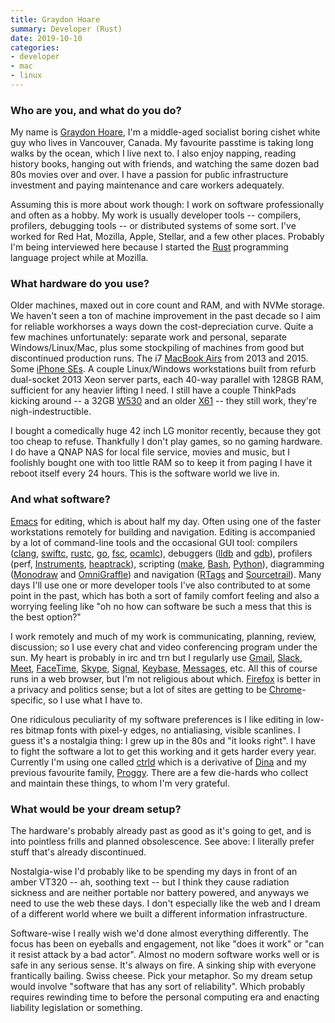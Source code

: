 ```yaml
---
title: Graydon Hoare
summary: Developer (Rust) 
date: 2019-10-10
categories:
- developer
- mac
- linux
---
```


### Who are you, and what do you do?

My name is [Graydon Hoare](https://twitter.com/graydon_pub "Graydon's Twitter account."), I'm a middle-aged socialist boring cishet white guy who lives in Vancouver, Canada. My favourite passtime is taking long walks by the ocean, which I live next to. I also enjoy napping, reading history books, hanging out with friends, and watching the same dozen bad 80s movies over and over. I have a passion for public infrastructure investment and paying maintenance and care workers adequately.

Assuming this is more about work though: I work on software professionally and often as a hobby. My work is usually developer tools -- compilers, profilers, debugging tools -- or distributed systems of some sort. I've worked for Red Hat, Mozilla, Apple, Stellar, and a few other places. Probably I'm being interviewed here because I started the [Rust][] programming language project while at Mozilla.

### What hardware do you use?

Older machines, maxed out in core count and RAM, and with NVMe storage. We haven't seen a ton of machine improvement in the past decade so I aim for reliable workhorses a ways down the cost-depreciation curve. Quite a few machines unfortunately: separate work and personal, separate Windows/Linux/Mac, plus some stockpiling of machines from good but discontinued production runs. The i7 [MacBook Airs][macbook-air] from 2013 and 2015. Some [iPhone SEs][iphone-se]. A couple Linux/Windows workstations built from refurb dual-socket 2013 Xeon server parts, each 40-way parallel with 128GB RAM, sufficient for any heavier lifting I need. I still have a couple ThinkPads kicking around -- a 32GB [W530][thinkpad-w530] and an older [X61][thinkpad-x61] -- they still work, they're nigh-indestructible.

I bought a comedically huge 42 inch LG monitor recently, because they got too cheap to refuse. Thankfully I don't play games, so no gaming hardware. I do have a QNAP NAS for local file service, movies and music, but I foolishly bought one with too little RAM so to keep it from paging I have it reboot itself every 24 hours. This is the software world we live in.

### And what software?

[Emacs][] for editing, which is about half my day. Often using one of the faster workstations remotely for building and navigation. Editing is accompanied by a lot of command-line tools and the occasional GUI tool: compilers ([clang][], [swiftc][], [rustc][], [go][], [fsc][], [ocamlc][]), debuggers ([lldb][] and [gdb][]), profilers (perf, [Instruments][], [heaptrack][]), scripting ([make][], [Bash][], [Python][]), diagramming ([Monodraw][] and [OmniGraffle][]) and navigation ([RTags][] and [Sourcetrail][]). Many days I'll use one or more developer tools I've also contributed to at some point in the past, which has both a sort of family comfort feeling and also a worrying feeling like "oh no how can software be such a mess that this is the best option?"

I work remotely and much of my work is communicating, planning, review, discussion; so I use every chat and video conferencing program under the sun. My heart is probably in irc and trn but I regularly use [Gmail][], [Slack][], [Meet][google-meet], [FaceTime][], [Skype][], [Signal][], [Keybase][], [Messages][], etc. All this of course runs in a web browser, but I'm not religious about which. [Firefox][] is better in a privacy and politics sense; but a lot of sites are getting to be [Chrome][]-specific, so I use what I have to.

One ridiculous peculiarity of my software preferences is I like editing in low-res bitmap fonts with pixel-y edges, no antialiasing, visible scanlines. I guess it's a nostalgia thing: I grew up in the 80s and "it looks right". I have to fight the software a lot to get this working and it gets harder every year. Currently I'm using one called [ctrld][] which is a derivative of [Dina][] and my previous favourite family, [Proggy][]. There are a few die-hards who collect and maintain these things, to whom I'm very grateful.

### What would be your dream setup?

The hardware's probably already past as good as it's going to get, and is into pointless frills and planned obsolescence. See above: I literally prefer stuff that's already discontinued.

Nostalgia-wise I'd probably like to be spending my days in front of an amber VT320 -- ah, soothing text -- but I think they cause radiation sickness and are neither portable nor battery powered, and anyways we need to use the web these days. I don't especially like the web and I dream of a different world where we built a different information infrastructure.

Software-wise I really wish we'd done almost everything differently. The focus has been on eyeballs and engagement, not like "does it work" or "can it resist attack by a bad actor". Almost no modern software works well or is safe in any serious sense. It's always on fire. A sinking ship with everyone frantically bailing. Swiss cheese. Pick your metaphor. So my dream setup would involve "software that has any sort of reliability". Which probably requires rewinding time to before the personal computing era and enacting liability legislation or something.

[bash]: http://www.gnu.org/software/bash/ "A terminal shell."
[chrome]: https://www.google.com/intl/en/chrome/browser/ "A WebKit-based browser, where each tab runs in its own thread."
[clang]: http://clang.llvm.org/ "A C/C++ frontend for the LLVM compiler."
[ctrld]: https://github.com/bjin/ctrld-font "A bitmap font."
[dina]: https://www.dafont.com/dina.font "A bitmap font."
[emacs]: http://www.gnu.org/software/emacs/ "A free open-source text editor."
[facetime]: https://en.wikipedia.org/wiki/FaceTime "Mac and iOS software for easy video chatting."
[firefox]: https://www.mozilla.org/en-US/firefox/new/ "A cross-platform open-source web browser."
[fsc]: https://docs.microsoft.com/en-us/dotnet/fsharp/language-reference/compiler-options "The F# compiler."
[gdb]: http://www.gnu.org/software/gdb/ "A code debugger."
[gmail]: https://mail.google.com/mail/ "Web-based email."
[go]: https://golang.org/ "A compiled programming language."
[google-meet]: https://meet.google.com/ "An enterprise video chat service."
[heaptrack]: https://github.com/KDE/heaptrack "A Linux memory profiler."
[instruments]: https://en.wikipedia.org/wiki/Instruments_(application) "A Mac developer tool for analysing an application's performance."
[iphone-se]: https://en.wikipedia.org/wiki/IPhone_SE "A 4 inch smartphone."
[keybase]: https://keybase.io/ "A social service for working with encryption keys."
[lldb]: https://lldb.llvm.org/ "A debugger."
[macbook-air]: https://www.apple.com/macbook-air/ "A very thin laptop."
[make]: http://www.gnu.org/software/make/manual/make.html "Software to prepare code for compilation."
[messages]: https://en.wikipedia.org/wiki/Messages_(application) "A chat client for Mac."
[monodraw]: https://monodraw.helftone.com/ "An ASCII art tool for macOS."
[ocamlc]: http://caml.inria.fr/pub/docs/manual-ocaml/comp.html "The OCaml compiler."
[omnigraffle]: https://www.omnigroup.com/omnigraffle/ "Diagramming software for the Mac."
[proggy]: https://en.wikipedia.org/wiki/Proggy_programming_fonts "A bitmap font."
[python]: https://www.python.org/ "An interpreted scripting language."
[rtags]: https://github.com/Andersbakken/rtags "A C/C++/Objective C indexer."
[rust]: https://www.rust-lang.org/en-US/ "A programming language."
[rustc]: https://www.rust-lang.org/tools/install "The Rust compiler."
[signal]: https://en.wikipedia.org/wiki/Signal_%28software%29 "An encrypted messaging service."
[skype]: https://www.skype.com/en/ "Voice and video chat software."
[slack]: https://slack.com/ "A collaboration service."
[sourcetrail]: https://www.sourcetrail.com/ "A source code explorer."
[swiftc]: https://swift.org/compiler-stdlib/ "The Swift compiler."
[thinkpad-w530]: http://shop.lenovo.com/us/en/laptops/thinkpad/w-series/w530/ "A 15.6 inch PC laptop."
[thinkpad-x61]: https://www.cnet.com/products/lenovo-thinkpad-x61-series/ "A 12.1 inch PC laptop."
